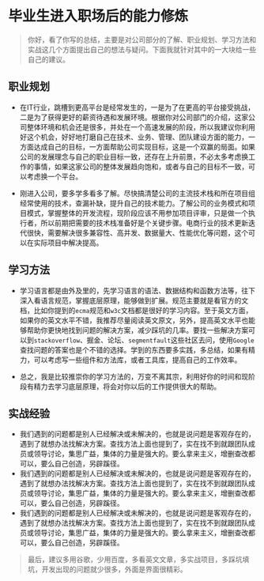 # 毕业生进入职场后的能力修炼 #

> 你好，看了你写的总结，主要是对公司部分的了解、职业规划、学习方法和实战这几个方面提出自己的想法与疑问。下面我就针对其中的一大块给一些自己的建议。

## 职业规划 ##

- 在IT行业，跳槽到更高平台是经常发生的，一是为了在更高的平台接受挑战，二是为了获得更好的薪资待遇和发展环境。根据你对公司部门的介绍，这家公司整体环境和机会还是很多，并处在一个高速发展的阶段，所以我建议你利用好这个机会，好好地打磨自己在技术、业务、管理、团队建设方面的能力，一方面达成自己的目标，一方面帮助公司实现目标，这是一个双赢的局面。如果公司的发展理念与自己的职业目标一致，还存在上升前景，不必太多考虑换工作的事情，如果这家公司的整体发展趋向饱和，或者与自己的目标不一致，可以考虑换一个平台。

- 刚进入公司，要多学多看多了解。尽快搞清楚公司的主流技术栈和所在项目组经常使用的技术，查漏补缺，提升自己的技术能力。了解公司的业务模式和项目模式，掌握整体的开发流程，现阶段应该不用参加项目评审，只是做一个执行者，所以前期把需要的技术栈准备好是个关键步骤。电商行业的技术更新迭代很快，需要解决很多兼容性、高并发、数据量大、性能优化等问题，这个可以在实际项目中解决提高。

## 学习方法 ##

- 学习语言都是由外及里的，先学习语言的语法、数据结构和函数方法等，往下深入看语言规范，掌握底层原理，能够做到扩展。规范主要就是看官方的文档，比如你提到的`ecma`规范和`w3c`文档都是很好的学习内容。至于英文方面，如果你的英文水平不错，我推荐尽量阅读英文原文，另外，提高英文水平也能够帮助你更快地找到问题的解决方案，减少踩坑的几率。要找一些解决方案可以到`stackoverflow`、掘金、论坛、`segmentfault`这些社区去问，使用`Google`查找问题的答案也是个不错的选择。学到的东西要多实践，多总结，如果有精力，可以考虑写一些组件和方法库，或者工具库，提高自己的工作效率。

- 总之，我是比较推崇你的学习方法的，万变不离其宗，利用好你的时间和现阶段有精力去学习底层原理，将会对你以后的工作提供很大的帮助。

## 实战经验 ##

- 我们遇到的问题都是别人已经解决或未解决的，也就是说问题是客观存在的，遇到了就想办法找解决方案。查找方法上面也提到了，实在找不到就跟团队成员或领导讨论，集思广益，集体的力量是强大的。要么拿来主义，增删查改都可以，要么自己创造，另辟蹊径。
- 我们遇到的问题都是别人已经解决或未解决的，也就是说问题是客观存在的，遇到了就想办法找解决方案。查找方法上面也提到了，实在找不到就跟团队成员或领导讨论，集思广益，集体的力量是强大的。要么拿来主义，增删查改都可以，要么自己创造，另辟蹊径。
- 我们遇到的问题都是别人已经解决或未解决的，也就是说问题是客观存在的，遇到了就想办法找解决方案。查找方法上面也提到了，实在找不到就跟团队成员或领导讨论，集思广益，集体的力量是强大的。要么拿来主义，增删查改都可以，要么自己创造，另辟蹊径。

> 最后，建议多用谷歌，少用百度，多看英文文章，多实战项目，多踩坑填坑，开发出现的问题就少很多，外面是界面很精彩。

